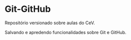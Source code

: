 # Git-GitHub
 Repositório versionado sobre aulas do CeV.

 Salvando e apredendo funcionalidades sobre Git e GitHub.
